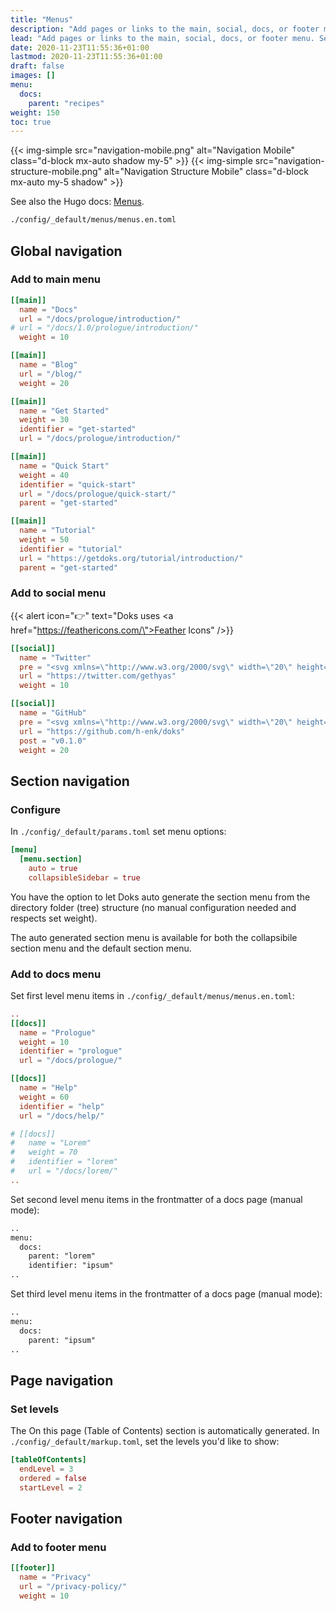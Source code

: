 ```yaml
---
title: "Menus"
description: "Add pages or links to the main, social, docs, or footer menu. Set page level navigation."
lead: "Add pages or links to the main, social, docs, or footer menu. Set page level navigation."
date: 2020-11-23T11:55:36+01:00
lastmod: 2020-11-23T11:55:36+01:00
draft: false
images: []
menu:
  docs:
    parent: "recipes"
weight: 150
toc: true
---
```


{{< img-simple src="navigation-mobile.png" alt="Navigation Mobile" class="d-block mx-auto shadow my-5" >}}
{{< img-simple src="navigation-structure-mobile.png" alt="Navigation Structure Mobile" class="d-block mx-auto my-5 shadow" >}}

See also the Hugo docs: [Menus](https://gohugo.io/content-management/menus/).

```bash
./config/_default/menus/menus.en.toml
```

## Global navigation

### Add to main menu

```toml
[[main]]
  name = "Docs"
  url = "/docs/prologue/introduction/"
# url = "/docs/1.0/prologue/introduction/"
  weight = 10

[[main]]
  name = "Blog"
  url = "/blog/"
  weight = 20

[[main]]
  name = "Get Started"
  weight = 30
  identifier = "get-started"
  url = "/docs/prologue/introduction/"

[[main]]
  name = "Quick Start"
  weight = 40
  identifier = "quick-start"
  url = "/docs/prologue/quick-start/"
  parent = "get-started"

[[main]]
  name = "Tutorial"
  weight = 50
  identifier = "tutorial"
  url = "https://getdoks.org/tutorial/introduction/"
  parent = "get-started"
```

### Add to social menu

{{< alert icon="👉" text="Doks uses <a href=\"https://feathericons.com/\">Feather Icons</a>" />}}

```toml
[[social]]
  name = "Twitter"
  pre = "<svg xmlns=\"http://www.w3.org/2000/svg\" width=\"20\" height=\"20\" viewBox=\"0 0 24 24\" fill=\"none\" stroke=\"currentColor\" stroke-width=\"2\" stroke-linecap=\"round\" stroke-linejoin=\"round\" class=\"feather feather-twitter\"><path d=\"M23 3a10.9 10.9 0 0 1-3.14 1.53 4.48 4.48 0 0 0-7.86 3v1A10.66 10.66 0 0 1 3 4s-4 9 5 13a11.64 11.64 0 0 1-7 2c9 5 20 0 20-11.5a4.5 4.5 0 0 0-.08-.83A7.72 7.72 0 0 0 23 3z\"></path></svg>"
  url = "https://twitter.com/gethyas"
  weight = 10

[[social]]
  name = "GitHub"
  pre = "<svg xmlns=\"http://www.w3.org/2000/svg\" width=\"20\" height=\"20\" viewBox=\"0 0 24 24\" fill=\"none\" stroke=\"currentColor\" stroke-width=\"2\" stroke-linecap=\"round\" stroke-linejoin=\"round\" class=\"feather feather-github\"><path d=\"M9 19c-5 1.5-5-2.5-7-3m14 6v-3.87a3.37 3.37 0 0 0-.94-2.61c3.14-.35 6.44-1.54 6.44-7A5.44 5.44 0 0 0 20 4.77 5.07 5.07 0 0 0 19.91 1S18.73.65 16 2.48a13.38 13.38 0 0 0-7 0C6.27.65 5.09 1 5.09 1A5.07 5.07 0 0 0 5 4.77a5.44 5.44 0 0 0-1.5 3.78c0 5.42 3.3 6.61 6.44 7A3.37 3.37 0 0 0 9 18.13V22\"></path></svg>"
  url = "https://github.com/h-enk/doks"
  post = "v0.1.0"
  weight = 20
```

## Section navigation

### Configure

In `./config/_default/params.toml` set menu options:

```toml
[menu]
  [menu.section]
    auto = true
    collapsibleSidebar = true
```

You have the option to let Doks auto generate the section menu from the directory folder (tree) structure (no manual configuration needed and respects set weight).

The auto generated section menu is available for both the collapsibile section menu and the default section menu.

### Add to docs menu

Set first level menu items in `./config/_default/menus/menus.en.toml`:

```toml
..
[[docs]]
  name = "Prologue"
  weight = 10
  identifier = "prologue"
  url = "/docs/prologue/"

[[docs]]
  name = "Help"
  weight = 60
  identifier = "help"
  url = "/docs/help/"

# [[docs]]
#   name = "Lorem"
#   weight = 70
#   identifier = "lorem"
#   url = "/docs/lorem/"
..
```

Set second level menu items in the frontmatter of a docs page (manual mode):

```md
..
menu:
  docs:
    parent: "lorem"
    identifier: "ipsum"
..
```

Set third level menu items in the frontmatter of a docs page (manual mode):

```md
..
menu:
  docs:
    parent: "ipsum"
..
```

## Page navigation

### Set levels

The On this page (Table of Contents) section is automatically generated. In `./config/_default/markup.toml`, set the levels you'd like to show:

```toml
[tableOfContents]
  endLevel = 3
  ordered = false
  startLevel = 2
```

## Footer navigation

### Add to footer menu

```toml
[[footer]]
  name = "Privacy"
  url = "/privacy-policy/"
  weight = 10
```
